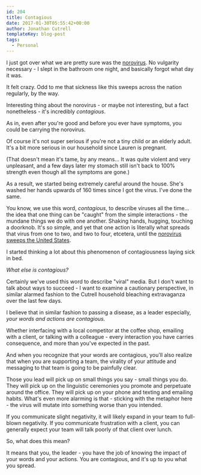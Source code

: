 ```yaml
---
id: 204
title: Contagious
date: 2017-01-30T05:55:42+00:00
author: Jonathan Cutrell
templateKey: blog-post
tags:
  - Personal
---
```

I just got over what we are pretty sure was the [norovirus](https://www.cdc.gov/norovirus/). No vulgarity necessary - I slept in the bathroom one night, and basically forgot what day it was.

It felt crazy. Odd to me that sickness like this sweeps across the nation regularly, by the way.

Interesting thing about the norovirus - or maybe not interesting, but a fact nonetheless - it's incredibly *contagious*.

As in, even after you're good and before you ever have symptoms, you could be carrying the norovirus.

Of course it's not super serious if you're not a tiny child or an elderly adult. It's a bit more serious in our household since Lauren is pregnant.

(That doesn't mean it's tame, by any means... It was quite violent and very unpleasant, and a few days later my stomach still isn't back to 100% strength even though all the symptoms are gone.)

As a result, we started being extremely careful around the house. She's washed her hands upwards of 160 times since I got the virus. I've done the same.

You know, we use this word, *contagious*, to describe viruses all the time... the idea that one thing can be "caught" from the simple interactions - the mundane things we do with one another. Shaking hands, hugging, touching a doorknob. It's so simple, and yet that one action is literally what spreads that virus from one to two, and two to four, etcetera, until the [norovirus sweeps the United States](http://www.wsj.com/articles/the-stomach-bug-norovirus-rips-through-u-s-schools-1485191421).

I started thinking a lot about this phenomenon of contagiousness laying sick in bed.

_What else is contagious?_

Certainly we've used this word to describe "viral" media. But I don't want to talk about ways to succeed - I want to examine a cautionary perspective, in similar alarmed fashion to the Cutrell household bleaching extravaganza over the last few days.

I believe that in similar fashion to passing a disease, as a leader especially, _your words and actions are contagious._

Whether interfacing with a local competitor at the coffee shop, emailing with a client, or talking with a colleague - every interaction you have carries consequence, and more than you've expected in the past.

And when you recognize that your words are contagious, you'll also realize that when you are supporting a team, the virality of your attitude and messaging to that team is going to be painfully clear.

Those you lead will pick up on small things you say - small things you do. They will pick up on the linguistic ceremonies you promote and perpetuate around the office. They will pick up on your phone and texting and emailing habits. What's even more alarming is that - sticking with the metaphor here - the virus will mutate into something worse than you intended.

If you communicate slight negativity, it will likely expand in your team to full-blown negativity. If you communicate frustration with a client, you can generally expect your team will talk poorly of that client over lunch.

So, what does this mean?

It means that you, the leader - you have the job of knowing the impact of your words and your actions. You are contagious, and it's up to you what you spread.
